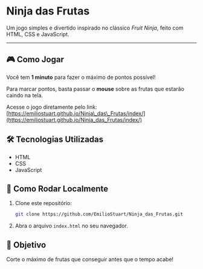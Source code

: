 # Ninja das Frutas

Um jogo simples e divertido inspirado no clássico *Fruit Ninja*, feito com HTML, CSS e JavaScript.

---

## 🎮 Como Jogar

Você tem **1 minuto** para fazer o máximo de pontos possível!

Para marcar pontos, basta passar o **mouse** sobre as frutas que estarão caindo na tela.

Acesse o jogo diretamente pelo link:
[https://emiliostuart.github.io/Ninja\_das\_Frutas/index/](https://emiliostuart.github.io/Ninja_das_Frutas/index/)


## 🛠 Tecnologias Utilizadas

* HTML
* CSS
* JavaScript

## 🚀 Como Rodar Localmente

1. Clone este repositório:

   ```bash
   git clone https://github.com/EmilioStuart/Ninja_das_Frutas.git
   ```
2. Abra o arquivo `index.html` no seu navegador.


## 🎯 Objetivo

Corte o máximo de frutas que conseguir antes que o tempo acabe!


